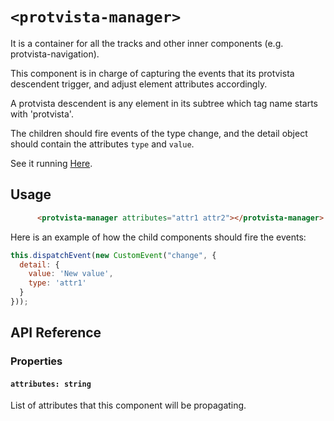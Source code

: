 # `<protvista-manager>`
It is a container for all the tracks and other inner components (e.g. protvista-navigation).

This component is in charge of capturing the events that its protvista descendent trigger, and adjust element attributes accordingly.

A protvista descendent is any element in its subtree which tag name starts with 'protvista'.

The children should fire events of the type change, and the detail object should contain the attributes `type` and `value`.

See it running [Here](https://ebi-webcomponents.github.io/protvista-manager/index.html).


## Usage
```html
      <protvista-manager attributes="attr1 attr2"></protvista-manager>
```

Here is an example of how the child components should fire the events:
```javascript
this.dispatchEvent(new CustomEvent("change", {
  detail: {
    value: 'New value',
    type: 'attr1'
  }
}));
```

## API Reference

### Properties
#### `attributes: string`
List of attributes that this component will be propagating.
